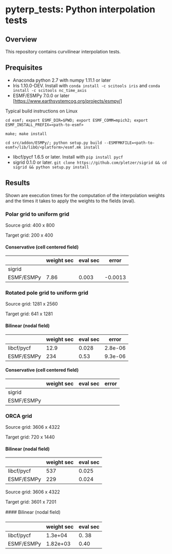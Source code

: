 # pyterp_tests: Python interpolation tests

## Overview

This repository contains curvilinear interpolation tests. 

## Prequisites

 * Anaconda python 2.7 with numpy 1.11.1 or later
 * Iris 1.10.0-DEV. Install with `conda install -c scitools iris` and `conda install -c scitools nc_time_axis`
 * ESMF/ESMPy 7.0.0 or later [https://www.earthsystemcog.org/projects/esmpy/]
     
Typical build instructions on Linux

```cd esmf; export ESMF_DIR=$PWD; export ESMF_COMM=mpich2; export ESMF_INSTALL_PREFIX=<path-to-esmf>```

```make; make install```

```cd src/addon/ESMPy/; python setup.py build --ESMFMKFILE=<path-to-esmf>/lib/libO/<platform>/esmf.mk install```
     
 * libcf/pycf 1.6.5 or later. Install with `pip install pycf`
 * sigrid 0.1.0 or later. `git clone https://github.com/pletzer/sigrid && cd sigrid && python setup.py install`

## Results

Shown are execution times for the computation of the interpolation weights and the times it takes to apply 
the weights to the fields (eval). 

### Polar grid to uniform grid

Source grid: 400 x 800

Target grid: 200 x 400


#### Conservative (cell centered field)


|               |  weight sec   | eval sec     | error       |
| ------------- |---------------|--------------|-------------|
| sigrid        |               |              |             |
| ESMF/ESMPy    |  7.86         |   0.003      | -0.0013     |


### Rotated pole grid to uniform grid

Source grid: 1281 x 2560

Target grid: 641 x 1281


#### Bilinear (nodal field)

|               |  weight sec   | eval sec     | error       |
| ------------- |---------------|--------------|-------------|
| libcf/pycf    |  12.9         |  0.028       |   2.8e-06   |
| ESMF/ESMPy    |  234          |  0.53        |   9.3e-06   |

#### Conservative (cell centered field)

|               |  weight sec   | eval sec     | error       |
| ------------- |---------------|--------------|-------------|
| sigrid        |               |              |             |
| ESMF/ESMPy    |               |              |             |

### ORCA grid 

Source grid: 3606 x 4322

Target grid: 720 x 1440


#### Bilinear (nodal field)

|               |  weight sec   | eval sec     |
| ------------- |---------------|--------------|
| libcf/pycf    |  537          |  0.025       |
| ESMF/ESMPy    |  229          |  0.024       |

Source grid: 3606 x 4322

Target grid: 3601 x 7201

#### Bilinear (nodal field)

|               |  weight sec   | eval sec     |
| ------------- |---------------|--------------|
| libcf/pycf    |  1.3e+04      |  0. 38       |
| ESMF/ESMPy    | 1.82e+03      |  0.40        |



